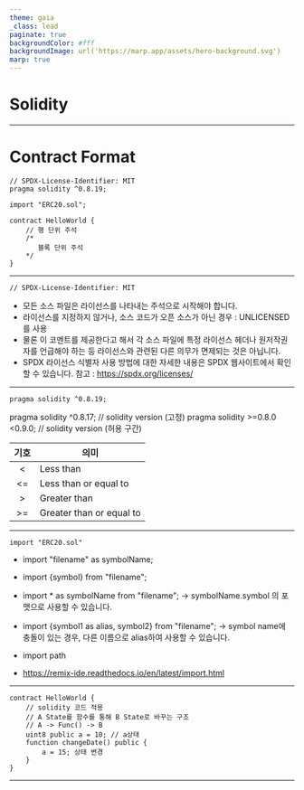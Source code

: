 ```yaml
---
theme: gaia
_class: lead
paginate: true
backgroundColor: #fff
backgroundImage: url('https://marp.app/assets/hero-background.svg')
marp: true
---
```


# **Solidity**

---

# Contract Format

```solidity
// SPDX-License-Identifier: MIT
pragma solidity ^0.8.19;

import "ERC20.sol";

contract HelloWorld {
    // 행 단위 주석
    /*
       블록 단위 주석
    */
}

```

---

```solidity
// SPDX-License-Identifier: MIT
```

- 모든 소스 파일은 라이선스를 나타내는 주석으로 시작해야 합니다.
- 라이선스를 지정하지 않거나, 소스 코드가 오픈 소스가 아닌 경우 : UNLICENSED를 사용
- 물론 이 코멘트를 제공한다고 해서 각 소스 파일에 특정 라이선스 헤더나 원저작권자를 언급해야 하는 등 라이선스와 관련된 다른 의무가 면제되는 것은 아닙니다.
- SPDX 라이선스 식별자 사용 방법에 대한 자세한 내용은 SPDX 웹사이트에서 확인할 수 있습니다.
  참고 : <https://spdx.org/licenses/>

---

```solidity
pragma solidity ^0.8.19;
```

pragma solidity ^0.8.17; // solidity version (고정)
pragma solidity >=0.8.0 <0.9.0; // solidity version (허용 구간)

| 기호 | 의미                     |
| :--: | ------------------------ |
|  <   | Less than                |
|  <=  | Less than or equal to    |
|  >   | Greater than             |
|  >=  | Greater than or equal to |

---

```solidity
import "ERC20.sol"
```

- import "filename" as symbolName;
- import {symbol} from "filename";
- import \* as symbolName from "filename";
  -> symbolName.symbol 의 포맷으로 사용할 수 있습니다.
- import {symbol1 as alias, symbol2} from "filename";
  -> symbol name에 충돌이 있는 경우, 다른 이름으로 alias하여 사용할 수 있습니다.

- import path
- <https://remix-ide.readthedocs.io/en/latest/import.html>

---

```solidity
contract HelloWorld {
    // solidity 코드 적용
    // A State를 함수를 통해 B State로 바꾸는 구조
    // A -> Func() -> B
    uint8 public a = 10; // a상태
    function changeDate() public {
        a = 15; 상태 변경
    }
}
```

---
